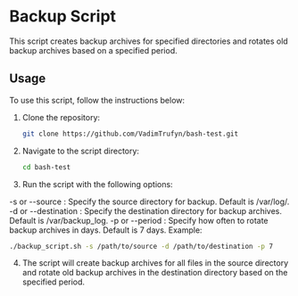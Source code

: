 # Backup Script

This script creates backup archives for specified directories and rotates old backup archives based on a specified period.

## Usage

To use this script, follow the instructions below:

1. Clone the repository:

   ```bash
   git clone https://github.com/VadimTrufyn/bash-test.git
   ```
2. Navigate to the script directory:
   ```bash
   cd bash-test
   ```
3. Run the script with the following options:

-s or --source : Specify the source directory for backup. Default is /var/log/.
-d or --destination : Specify the destination directory for backup archives. Default is /var/backup_log.
-p or --period : Specify how often to rotate backup archives in days. Default is 7 days.
Example:
```bash
./backup_script.sh -s /path/to/source -d /path/to/destination -p 7
```
4. The script will create backup archives for all files in the source directory and rotate old backup archives in the destination directory based on the specified period.

   
   
